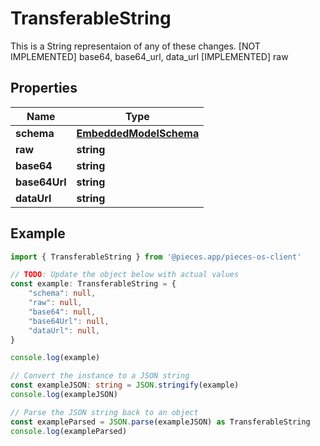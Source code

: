 
# TransferableString

This is a String representaion of any of these changes.  [NOT IMPLEMENTED] base64, base64_url, data_url [IMPLEMENTED] raw

## Properties

Name | Type
------------ | -------------
**schema** | [**EmbeddedModelSchema**](EmbeddedModelSchema)
**raw** | **string**
**base64** | **string**
**base64Url** | **string**
**dataUrl** | **string**

## Example

```typescript
import { TransferableString } from '@pieces.app/pieces-os-client'

// TODO: Update the object below with actual values
const example: TransferableString = {
    "schema": null,
    "raw": null,
    "base64": null,
    "base64Url": null,
    "dataUrl": null,
}

console.log(example)

// Convert the instance to a JSON string
const exampleJSON: string = JSON.stringify(example)
console.log(exampleJSON)

// Parse the JSON string back to an object
const exampleParsed = JSON.parse(exampleJSON) as TransferableString
console.log(exampleParsed)
```


